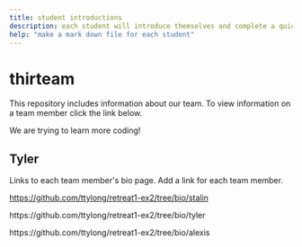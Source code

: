 ```yaml
---
title: student introductions
description: each student will introduce themselves and complete a quick bio
help: "make a mark down file for each student"
---
```


# thirteam

This repository includes information about our team. To view information on a team member click the link below.
<p>We are trying to learn more coding!

## Tyler

Links to each team member's bio page. Add a link for each team member.

https://github.com/ttylong/retreat1-ex2/tree/bio/stalin
<p>https://github.com/ttylong/retreat1-ex2/tree/bio/tyler
<p>https://github.com/ttylong/retreat1-ex2/tree/bio/alexis
